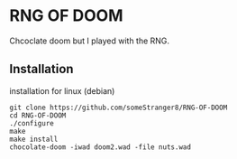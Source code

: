 
# RNG OF DOOM

Chcoclate doom but I played with the RNG.


## Installation

installation for linux (debian)

```
git clone https://github.com/someStranger8/RNG-OF-DOOM
cd RNG-OF-DOOM
./configure
make
make install
chocolate-doom -iwad doom2.wad -file nuts.wad
```
